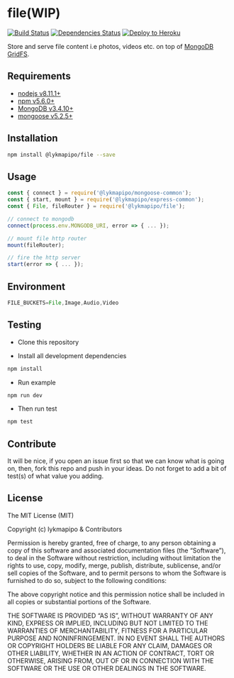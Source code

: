 # file(WIP)

[![Build Status](https://travis-ci.org/lykmapipo/file.svg?branch=master)](https://travis-ci.org/lykmapipo/file)
[![Dependencies Status](https://david-dm.org/lykmapipo/file/status.svg?style=flat-square)](https://david-dm.org/lykmapipo/file)
[![Deploy to Heroku](https://www.herokucdn.com/deploy/button.png)](https://heroku.com/deploy?template=https://github.com/lykmapipo/file/tree/master)

Store and serve file content i.e photos, videos etc. on top of [MongoDB GridFS](https://docs.mongodb.com/manual/core/gridfs/).

## Requirements

- [nodejs v8.11.1+](https://nodejs.org)
- [npm v5.6.0+](https://www.npmjs.com/)
- [MongoDB v3.4.10+](https://www.mongodb.com/)
- [mongoose v5.2.5+](https://github.com/Automattic/mongoose)

## Installation

```sh
npm install @lykmapipo/file --save
```

## Usage

```js
const { connect } = require('@lykmapipo/mongoose-common');
const { start, mount } = require('@lykmapipo/express-common');
const { File, fileRouter } = require('@lykmapipo/file');

// connect to mongodb
connect(process.env.MONGODB_URI, error => { ... });

// mount file http router
mount(fileRouter);

// fire the http server
start(error => { ... });
```

## Environment
```js
FILE_BUCKETS=File,Image,Audio,Video
```

## Testing

- Clone this repository

- Install all development dependencies

```sh
npm install
```

- Run example

```sh
npm run dev
```

- Then run test

```sh
npm test
```

## Contribute

It will be nice, if you open an issue first so that we can know what is going on, then, fork this repo and push in your ideas. Do not forget to add a bit of test(s) of what value you adding.

## License

The MIT License (MIT)

Copyright (c) lykmapipo & Contributors

Permission is hereby granted, free of charge, to any person obtaining a copy of this software and associated documentation files (the “Software”), to deal in the Software without restriction, including without limitation the rights to use, copy, modify, merge, publish, distribute, sublicense, and/or sell copies of the Software, and to permit persons to whom the Software is furnished to do so, subject to the following conditions:

The above copyright notice and this permission notice shall be included in all copies or substantial portions of the Software.

THE SOFTWARE IS PROVIDED “AS IS”, WITHOUT WARRANTY OF ANY KIND, EXPRESS OR IMPLIED, INCLUDING BUT NOT LIMITED TO THE WARRANTIES OF MERCHANTABILITY, FITNESS FOR A PARTICULAR PURPOSE AND NONINFRINGEMENT. IN NO EVENT SHALL THE AUTHORS OR COPYRIGHT HOLDERS BE LIABLE FOR ANY CLAIM, DAMAGES OR OTHER LIABILITY, WHETHER IN AN ACTION OF CONTRACT, TORT OR OTHERWISE, ARISING FROM, OUT OF OR IN CONNECTION WITH THE SOFTWARE OR THE USE OR OTHER DEALINGS IN THE SOFTWARE.
